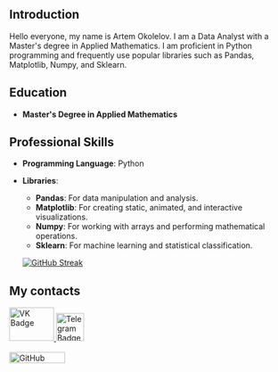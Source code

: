 ## Introduction

Hello everyone, my name is Artem Okolelov. I am a Data Analyst with a Master's degree in Applied Mathematics. I am proficient in Python programming and frequently use popular libraries such as Pandas, Matplotlib, Numpy, and Sklearn.

## Education

- **Master's Degree in Applied Mathematics**

## Professional Skills

- **Programming Language**: Python
- **Libraries**:
  - **Pandas**: For data manipulation and analysis.
  - **Matplotlib**: For creating static, animated, and interactive visualizations.
  - **Numpy**: For working with arrays and performing mathematical operations.
  - **Sklearn**: For machine learning and statistical classification.

  [![GitHub Streak](https://streak-stats.demolab.com/?user=butuzovzeleboba)](https://git.io/streak-stats)

## My contacts
<div id="badges">
  <a href="https://vk.com/pypcbutuzov">
    <img src="https://i.giphy.com/media/v1.Y2lkPTc5MGI3NjExMGVtZGU0ZHhzaWZxejVxZHM0bmg2b3JmZWNleDh0cnBrcGRyNG1oMCZlcD12MV9pbnRlcm5hbF9naWZfYnlfaWQmY3Q9cw/4fGNh8cEOdGWa2hA4z/giphy.gif" alt="VK Badge" width="80" height="60"/>
  </a>
  <a href="https://t.me/ArtemOkolelovV">
    <img src="https://i.giphy.com/media/v1.Y2lkPTc5MGI3NjExMXA1ZWV5bWxlemQ5MXM0cHh4ajM2cG45dm5idjZrazJvOHhpNDJlMSZlcD12MV9pbnRlcm5hbF9naWZfYnlfaWQmY3Q9cw/ZcdZ7ldgeIhfesqA6E/giphy.gif" alt="Telegram Badge" width="50" height="50"/>
  </a>
</div>
<br> <!-- Перенос строки для размещения счетчика ниже -->
<div id="github-counter" style="margin-right: 50px;>
  <a href="https://github.com/butuzovzeleboba">
    <img src="https://komarev.com/ghpvc/?username=butuzovzeleboba&style=flat-square&color=blue" alt="GitHub Views" width="100" height="20"/>
  </a>
</div>




<!--
**butuzovzeleboba/butuzovzeleboba** is a ✨ _special_ ✨ repository because its `README.md` (this file) appears on your GitHub profile.

Here are some ideas to get you started:

- 🔭 I’m currently working on ...
- 🌱 I’m currently learning ...
- 👯 I’m looking to collaborate on ...
- 🤔 I’m looking for help with ...
- 💬 Ask me about ...
- 📫 How to reach me: ...
- 😄 Pronouns: ...
- ⚡ Fun fact: ...
-->
